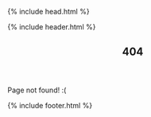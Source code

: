 ---
---
<!DOCTYPE html>

<html>

{% include head.html %}

<body>

{% include header.html %} 
    
<div id="main" class="alt">

<section id="one">
	<div class="inner">
		<header class="major">
			<h1>404</h1>
		</header>
		Page not found! :(
	</div>
</section>

</div>

{% include footer.html %}

</body>

</html>